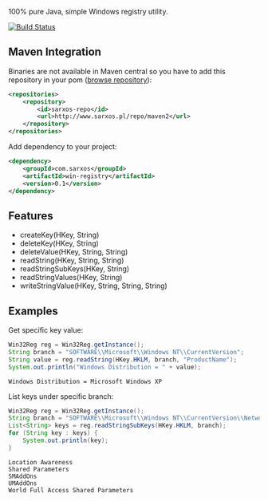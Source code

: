 100% pure Java, simple Windows registry utility.

[![Build Status](https://secure.travis-ci.org/sarxos/win-registry.png?branch=master)](http://travis-ci.org/sarxos/win-registry)

## Maven Integration

Binaries are not available in Maven central so you have to add this repository in your pom ([browse repository](http://www.sarxos.pl/repo/maven2)):

```xml
<repositories>
	<repository>
		<id>sarxos-repo</id>
		<url>http://www.sarxos.pl/repo/maven2</url>
	</repository>
</repositories>
```

Add dependency to your project:

```xml
<dependency>
	<groupId>com.sarxos</groupId>
	<artifactId>win-registry</artifactId>
	<version>0.1</version>
</dependency>
```

## Features

* createKey(HKey, String)
* deleteKey(HKey, String)
* deleteValue(HKey, String, String)
* readString(HKey, String, String)
* readStringSubKeys(HKey, String)
* readStringValues(HKey, String)
* writeStringValue(HKey, String, String, String)

## Examples

Get specific key value:

```java
Win32Reg reg = Win32Reg.getInstance();
String branch = "SOFTWARE\\Microsoft\\Windows NT\\CurrentVersion";
String value = reg.readString(HKey.HKLM, branch, "ProductName");
System.out.println("Windows Distribution = " + value);
```

```
Windows Distribution = Microsoft Windows XP
```

List keys under specific branch:

```java
Win32Reg reg = Win32Reg.getInstance();
String branch = "SOFTWARE\\Microsoft\\Windows NT\\CurrentVersion\\Network";
List<String> keys = reg.readStringSubKeys(HKey.HKLM, branch);
for (String key : keys) {
	System.out.println(key);
}
```

```
Location Awareness
Shared Parameters
SMAddOns
UMAddOns
World Full Access Shared Parameters
```
